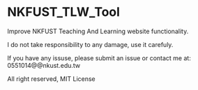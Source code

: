 # NKFUST_TLW_Tool
Improve NKFUST Teaching And Learning website functionality.

I do not take responsibility to any damage, use it carefuly.

If you have any issuse, please submit an issue or contact me at: 0551014@@nkust.edu.tw

All right reserved, MIT License
